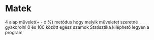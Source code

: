 # Matek
4 alap művelet(+ - x %)
metódus hogy melyik műveletet szeretné gyakorolni
0 és 100 között
egész számok
Statisztika
kiléphető legyen a program
